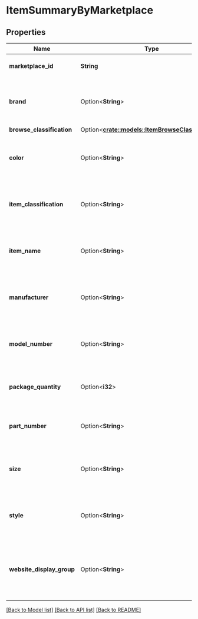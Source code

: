 # ItemSummaryByMarketplace

## Properties

Name | Type | Description | Notes
------------ | ------------- | ------------- | -------------
**marketplace_id** | **String** | Amazon marketplace identifier. | 
**brand** | Option<**String**> | Name of the brand associated with an Amazon catalog item. | [optional]
**browse_classification** | Option<[**crate::models::ItemBrowseClassification**](ItemBrowseClassification.md)> |  | [optional]
**color** | Option<**String**> | Name of the color associated with an Amazon catalog item. | [optional]
**item_classification** | Option<**String**> | Classification type associated with the Amazon catalog item. | [optional]
**item_name** | Option<**String**> | Name, or title, associated with an Amazon catalog item. | [optional]
**manufacturer** | Option<**String**> | Name of the manufacturer associated with an Amazon catalog item. | [optional]
**model_number** | Option<**String**> | Model number associated with an Amazon catalog item. | [optional]
**package_quantity** | Option<**i32**> | Quantity of an Amazon catalog item in one package. | [optional]
**part_number** | Option<**String**> | Part number associated with an Amazon catalog item. | [optional]
**size** | Option<**String**> | Name of the size associated with an Amazon catalog item. | [optional]
**style** | Option<**String**> | Name of the style associated with an Amazon catalog item. | [optional]
**website_display_group** | Option<**String**> | Name of the website display group associated with an Amazon catalog item. | [optional]

[[Back to Model list]](../README.md#documentation-for-models) [[Back to API list]](../README.md#documentation-for-api-endpoints) [[Back to README]](../README.md)


